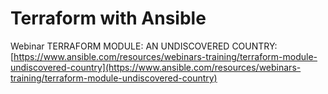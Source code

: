 # Terraform with Ansible

Webinar TERRAFORM MODULE: AN UNDISCOVERED COUNTRY: [https://www.ansible.com/resources/webinars-training/terraform-module-undiscovered-country](https://www.ansible.com/resources/webinars-training/terraform-module-undiscovered-country)


